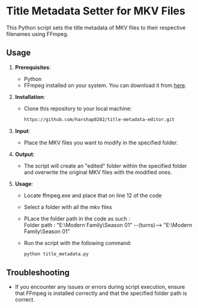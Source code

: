 # Title Metadata Setter for MKV Files

This Python script sets the title metadata of MKV files to their respective filenames using FFmpeg.

## Usage

1. **Prerequisites**: 
   - Python
   - FFmpeg installed on your system. You can download it from [here](https://ffmpeg.org/download.html).

2. **Installation**:
   - Clone this repository to your local machine:

     ```bash
     https://github.com/harshap0202/title-metadata-editor.git
     ```
     
3. **Input**:
   - Place the MKV files you want to modify in the specified folder.

4. **Output**:
   - The script will create an "edited" folder within the specified folder and overwrite the original MKV files with the modified ones.

5. **Usage**:
   - Locate ffmpeg.exe and place that on line 12 of the code
   - Select a folder with all the mkv files
   - PLace the folder path in the code as such : <br>
     Folder path : "E:\Modern Family\Season 01" --(turns)--> "E:\\Modern Family\\Season 01"
     
   - Run the script with the following command:
     ```bash
     python title_metadata.py
     ```

## Troubleshooting

- If you encounter any issues or errors during script execution, ensure that FFmpeg is installed correctly and that the specified folder path is correct.
